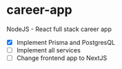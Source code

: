 # career-app
NodeJS - React full stack career app


- [x] Implement Prisma and PostgresQL
- [ ] Implement all services
- [ ] Change frontend app to NextJS
